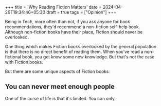 +++
title = 'Why Reading Fiction Matters'
date = 2024-04-26T19:34:46+05:30
draft = true
tags = ["Opinion"]
+++

Being in Tech, more often than not, if you ask anyone for book recommendations, they'd recommend a non-fiction self-help book. 
Although non-fiction books have their place, Fiction should never be overlooked.

One thing which makes Fiction books overlooked by the general population is that  there is no direct benefit of reading them.
When you've read a non-fictional book, you get know some new knowledge. 
But that's not the case with Fiction books.

But there are some unique aspects of Fiction books:

## You can never meet enough people

One of the curse of life is that it's limited. You can only 




